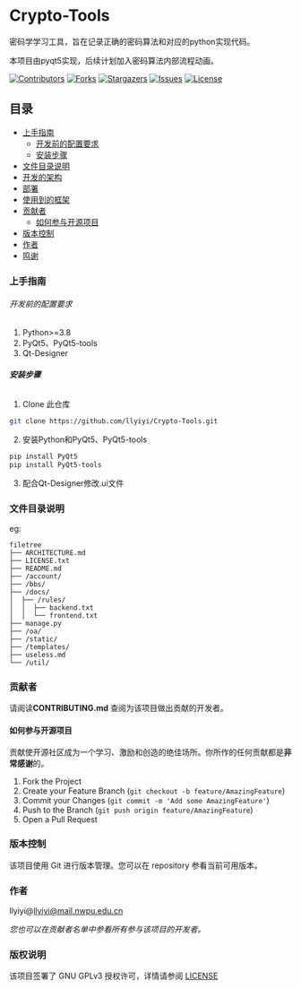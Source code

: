 # Crypto-Tools

密码学学习工具，旨在记录正确的密码算法和对应的python实现代码。

本项目由pyqt5实现，后续计划加入密码算法内部流程动画。

<!-- PROJECT SHIELDS -->

[![Contributors][contributors-shield]][contributors-url]
[![Forks][forks-shield]][forks-url]
[![Stargazers][stars-shield]][stars-url]
[![Issues][issues-shield]][issues-url]
[![License][license-shield]][license-url]

<!-- PROJECT LOGO -->

## 目录

- [上手指南](#上手指南)
  - [开发前的配置要求](#开发前的配置要求)
  - [安装步骤](#安装步骤)
- [文件目录说明](#文件目录说明)
- [开发的架构](#开发的架构)
- [部署](#部署)
- [使用到的框架](#使用到的框架)
- [贡献者](#贡献者)
  - [如何参与开源项目](#如何参与开源项目)
- [版本控制](#版本控制)
- [作者](#作者)
- [鸣谢](#鸣谢)

### 上手指南

###### 开发前的配置要求

1. Python>=3.8
2. PyQt5、PyQt5-tools
3. Qt-Designer

###### **安装步骤**


1. Clone 此仓库

```sh
git clone https://github.com/llyiyi/Crypto-Tools.git
```

2. 安装Python和PyQt5、PyQt5-tools

~~~sh
pip install PyQt5
pip install PyQt5-tools
~~~

3. 配合Qt-Designer修改.ui文件

### 文件目录说明

eg:

```
filetree
├── ARCHITECTURE.md
├── LICENSE.txt
├── README.md
├── /account/
├── /bbs/
├── /docs/
│  ├── /rules/
│  │  ├── backend.txt
│  │  └── frontend.txt
├── manage.py
├── /oa/
├── /static/
├── /templates/
├── useless.md
└── /util/

```

### 贡献者

请阅读**CONTRIBUTING.md** 查阅为该项目做出贡献的开发者。

#### 如何参与开源项目

贡献使开源社区成为一个学习、激励和创造的绝佳场所。你所作的任何贡献都是**非常感谢**的。

1. Fork the Project
2. Create your Feature Branch (`git checkout -b feature/AmazingFeature`)
3. Commit your Changes (`git commit -m 'Add some AmazingFeature'`)
4. Push to the Branch (`git push origin feature/AmazingFeature`)
5. Open a Pull Request

### 版本控制

该项目使用 Git 进行版本管理。您可以在 repository 参看当前可用版本。

### 作者

llyiyi@llyiyi@mail.nwpu.edu.cn

_您也可以在贡献者名单中参看所有参与该项目的开发者。_

### 版权说明

该项目签署了 GNU GPLv3 授权许可，详情请参阅 [LICENSE](https://github.com/llyiyi/Crypto-Tools/blob/master/LICENSE)

<!-- links -->

[your-project-path]: llyiyi/SDL2-Cpp-Game
[contributors-shield]: https://img.shields.io/github/contributors/llyiyi/SDL2-Cpp-Game.svg?style=flat-square
[contributors-url]: https://github.com/llyiyi/SDL2-Cpp-Game/graphs/contributors
[forks-shield]: https://img.shields.io/github/forks/llyiyi/SDL2-Cpp-Game.svg?style=flat-square
[forks-url]: https://github.com/llyiyi/SDL2-Cpp-Game/network/members
[stars-shield]: https://img.shields.io/github/stars/llyiyi/SDL2-Cpp-Game.svg?style=flat-square
[stars-url]: https://github.com/llyiyi/SDL2-Cpp-Game/stargazers
[issues-shield]: https://img.shields.io/github/issues/llyiyi/SDL2-Cpp-Game.svg?style=flat-square
[issues-url]: https://img.shields.io/github/issues/llyiyi/SDL2-Cpp-Game.svg
[license-shield]: https://img.shields.io/github/license/llyiyi/SDL2-Cpp-Game.svg?style=flat-square
[license-url]: https://github.com/llyiyi/SDL2-Cpp-Game/blob/master/LICENSE
